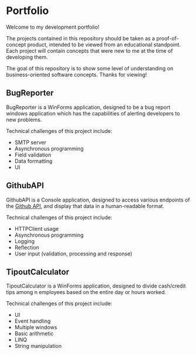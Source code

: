 # Portfolio

Welcome to my development portfolio!

The projects contained in this repository should be taken as a proof-of-concept product, intended to be viewed from an educational standpoint.
Each project will contain concepts that were new to me at the time of developing them. 

The goal of this repository is to show some level of understanding on business-oriented software concepts. Thanks for viewing!

## BugReporter
BugReporter is a WinForms application, designed to be a bug report windows application which has the capabilities of alerting developers to new problems.

Technical challenges of this project include:
- SMTP server
- Asynchronous programming
- Field validation
- Data formatting
- UI

## GithubAPI
GithubAPI is a Console application, designed to access various endpoints of the [Github API](https://api.github.com), and display that data in a human-readable format.

Technical challenges of this project include:
- HTTPClient usage
- Asynchronous programming
- Logging
- Reflection
- User input (validation, processing and response)

## TipoutCalculator
TipoutCalculator is a WinForms application, designed to divide cash/credit tips among n employees based on the entire day or hours worked.

Technical challenges of this project include:
- UI
- Event handling
- Multiple windows
- Basic arithmetic
- LINQ
- String manipulation